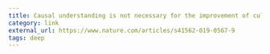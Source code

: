 ```yaml
---
title: Causal understanding is not necessary for the improvement of culturally evolving technology | Nature Human Behaviour
category: link
external_url: https://www.nature.com/articles/s41562-019-0567-9
tags: deep
---
```

